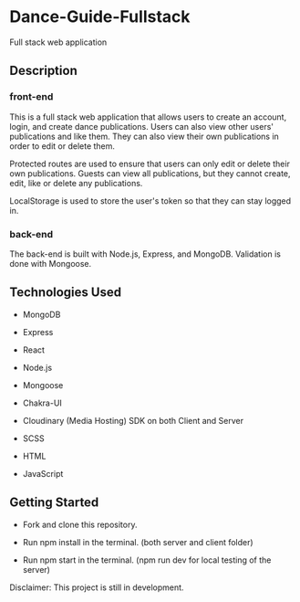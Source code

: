 # Dance-Guide-Fullstack

Full stack web application

## Description

### front-end

This is a full stack web application that allows users to create an account, login, and create dance publications. Users can also view other users' publications and like them. They can also view their own publications in order to edit or delete them.

Protected routes are used to ensure that users can only edit or delete their own publications.
Guests can view all publications, but they cannot create, edit, like or delete any publications.

LocalStorage is used to store the user's token so that they can stay logged in.

### back-end

The back-end is built with Node.js, Express, and MongoDB.
Validation is done with Mongoose.

## Technologies Used

- MongoDB

- Express

- React

- Node.js

- Mongoose

- Chakra-UI

- Cloudinary (Media Hosting)
  SDK on both Client and Server

- SCSS

- HTML

- JavaScript

## Getting Started

- Fork and clone this repository.

- Run npm install in the terminal. (both server and client folder)

- Run npm start in the terminal.
  (npm run dev for local testing of the server)

Disclaimer: This project is still in development.
